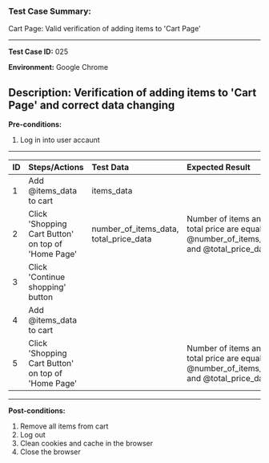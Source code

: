 ### Test Case Summary:
Cart Page: Valid verification of adding items to 'Cart Page'

---

**Test Case ID:** 025

**Environment:** Google Chrome

**Description:**
Verification of adding items to 'Cart Page' and correct data changing
---

**Pre-conditions:**
1. Log in into user accaunt    
---

|      ID       | Steps/Actions |  Test Data  | Expected Result |
| ------------- |:--------------| :---------- | :-------------- |
|       1       |Add @items_data to cart|items_data|                 |
|       2       |Click 'Shopping Cart Button' on top of 'Home Page'|number_of_items_data, total_price_data |Number of items and total price are equal  @number_of_items_data and @total_price_data|
|       3       |Click 'Continue shopping' button| | |
|       4       |Add @items_data to cart| | |
|       5       |Click 'Shopping Cart Button' on top of 'Home Page'| |Number of items and total price are equal  @number_of_items_data and @total_price_data|

---

**Post-conditions:**
1. Remove all items from cart
2. Log out
3. Clean cookies and cache in the browser
4. Close the browser
